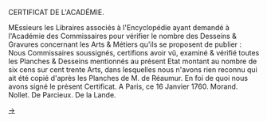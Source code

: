 CERTIFICAT DE L'ACADÉMIE.

MEssieurs les Libraires associés à l'Encyclopédie ayant demandé à l'Académie des Commissaires pour vérifier le nombre des Desseins & Gravures concernant les Arts & Métiers qu'ils se proposent de publier : Nous Commissaires soussignés, certifions avoir vû, examiné & vérifié toutes les Planches & Desseins mentionnés au présent Etat montant au nombre de six cens sur cent trente Arts, dans lesquelles nous n'avons rien reconnu qui ait été copié d'après les Planches de M. de Réaumur. En foi de quoi nous avons signé le présent Certificat. A Paris, ce 16 Janvier 1760. Morand. Nollet. De Parcieux. De la Lande.

[->](04-Approbation.md)
